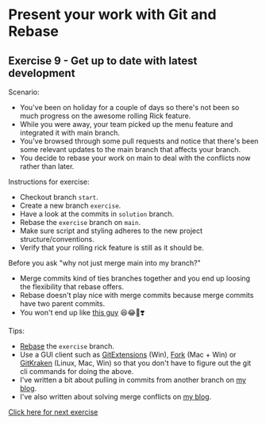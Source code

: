 # Present your work with Git and Rebase

## Exercise 9 - Get up to date with latest development

Scenario:

- You've been on holiday for a couple of days so there's not been so much progress on the awesome rolling Rick feature.
- While you were away, your team picked up the menu feature and integrated it with main branch.
- You've browsed through some pull requests and notice that there's been some relevant updates to the main branch that affects your branch.
- You decide to rebase your work on main to deal with the conflicts now rather than later.

Instructions for exercise:

- Checkout branch `start`.
- Create a new branch `exercise`.
- Have a look at the commits in `solution` branch.
- Rebase the `exercise` branch on `main`.
- Make sure script and styling adheres to the new project structure/conventions.
- Verify that your rolling rick feature is still as it should be.

Before you ask "why not just merge main into my branch?"
- Merge commits kind of ties branches together and you end up loosing the flexibility that rebase offers.
- Rebase doesn't play nice with merge commits because merge commits have two parent commits.
- You won't end up like [this guy](https://twitter.com/henryhoffman/status/694184106440200192) 😆😂🤣❣️

Tips:

- [Rebase](https://git-scm.com/docs/rebase) the `exercise` branch.
- Use a GUI client such as [GitExtensions](http://gitextensions.github.io/) (Win), [Fork](https://git-fork.com/) (Mac + Win) or [GitKraken](https://www.gitkraken.com/) (Linux, Mac, Win) so that you don't have to figure out the git cli commands for doing the above.
- I've written a bit about pulling in commits from another branch on [my blog](https://blomholm.no/posts/how-i-git-it-syncing/#pull-in-new-commits-from-another-branch).
- I've also written about solving merge conflicts on [my blog](https://blomholm.no/posts/how-i-git-it-syncing/#solve-merge-conflicts-like-they-never-happened).

[Click here for next exercise](https://github.com/kraftlauget/git-ws-10)
